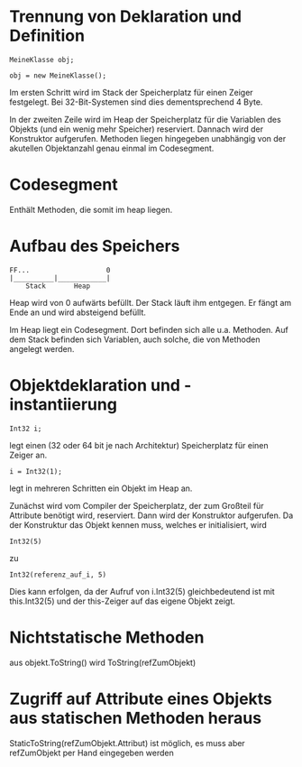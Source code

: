 # Trennung von Deklaration und Definition

	MeineKlasse obj;

	obj = new MeineKlasse();

Im ersten Schritt wird im Stack der Speicherplatz für einen Zeiger
festgelegt. Bei 32-Bit-Systemen sind dies dementsprechend 4 Byte.

In der zweiten Zeile wird im Heap der Speicherplatz für die Variablen
des Objekts (und ein wenig mehr Speicher) reserviert. Dannach wird
der Konstruktor aufgerufen. Methoden liegen hingegeben unabhängig von der akutellen Objektanzahl genau einmal im Codesegment.

# Codesegment

Enthält Methoden, die somit im heap liegen.


# Aufbau des Speichers

	FF...					0
	|__________|____________|
		Stack		Heap

Heap wird von 0 aufwärts befüllt.
Der Stack läuft ihm entgegen. Er fängt am Ende an und wird absteigend befüllt.

Im Heap liegt ein Codesegment. Dort befinden sich alle u.a. Methoden.
Auf dem Stack befinden sich Variablen, auch solche, die von Methoden
angelegt werden.

# Objektdeklaration und -instantiierung

	Int32 i;

legt einen (32 oder 64 bit je nach Architektur) Speicherplatz für einen Zeiger an.

	i = Int32(1);

legt in mehreren Schritten ein Objekt im Heap an.

Zunächst wird vom Compiler der Speicherplatz, der zum Großteil für Attribute benötigt wird, reserviert. Dann wird der Konstruktor aufgerufen. Da der Konstruktur das Objekt kennen muss, welches er initialisiert, wird

	Int32(5)

zu

	Int32(referenz_auf_i, 5)

Dies kann erfolgen, da der Aufruf von i.Int32(5) gleichbedeutend ist mit this.Int32(5) und der this-Zeiger auf das eigene Objekt zeigt.

# Nichtstatische Methoden

aus objekt.ToString() wird ToString(refZumObjekt)

# Zugriff auf Attribute eines Objekts aus statischen Methoden heraus

StaticToString(refZumObjekt.Attribut) ist möglich, es muss aber refZumObjekt per Hand eingegeben werden 